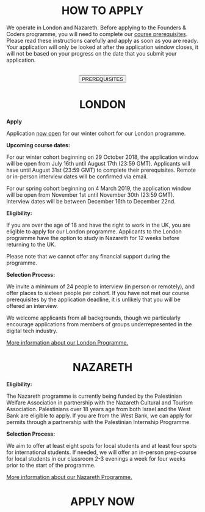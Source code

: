 <h1 align='center'>HOW TO APPLY</h1>

We operate in London and Nazareth. Before applying to the Founders & Coders programme, you will need to complete our [course prerequisites](https://foundersandcoders.com/apply/prerequisites/). Please read these instructions carefully and apply as soon as you are ready. Your application will only be looked at after the application window closes, it will not be based on your progress on the date that you submit your application.
<br>
<br>
<div align='center'><a href="/apply/prerequisites"><button class="button-three">PREREQUISITES</button></a></div>

<h1 align='center'>LONDON</h1>

**Apply**

Application [now open](https://docs.google.com/forms/d/e/1FAIpQLSfczihTcCcdKiwHS2evUyJbQBMoGlbuOgJOS2oxNYZwBSUBsA/viewform) for our winter cohort for our London programme.

**Upcoming course dates:**

For our winter cohort beginning on 29 October 2018, the application window will be open from July 16th until August 17th (23:59 GMT). Applicants will have until August 31st (23:59 GMT) to complete their prerequisites. Remote or in-person interview dates will be confirmed via email. 

For our spring cohort beginning on 4 March 2019, the application window will be open from November 1st until November 30th (23:59 GMT). Interview dates will be between December 16th to December 22nd.

**Eligibility:**

If you are over the age of 18 and have the right to work in the UK, you are eligible to apply for our London programme. Applicants to the London programme have the option to study in Nazareth for 12 weeks before returning to the UK.

Please note that we cannot offer any financial support during the programme.

**Selection Process:**

We invite a minimum of 24 people to interview (in person or remotely), and offer places to sixteen people per cohort. If you have not met our course prerequisites by the application deadline, it is unlikely that you will be offered an interview.

We welcome applicants from all backgrounds, though we particularly encourage applications from members of groups underrepresented in the digital tech industry.

[More information about our London Programme.](https://foundersandcoders.com/programme/course-information/london)

<h1 align='center'>NAZARETH</h1>

**Eligibility:**

The Nazareth programme is currently being funded by the Palestinian Welfare Association in partnership with the Nazareth Cultural and Tourism Association. Palestinians over 18 years age from both Israel and the West Bank are eligible to apply. If you are from the West Bank, we can apply for permits through a partnership with the Palestinian Internship Programme.

**Selection Process:**

We aim to offer at least eight spots for local students and at least four spots for international students. If needed, we will offer an in-person prep-course for local students in our classroom 2-3 evenings a week for four weeks prior to the start of the programme.

[More information about our Nazareth Programme.](https://foundersandcoders.com/programme/course-information/nazareth)

<h1 align='center'>APPLY NOW</h1>
